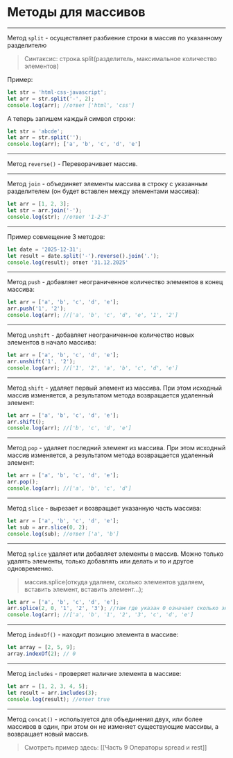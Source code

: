 # Методы для массивов
---

Метод `split` - осуществляет разбиение строки в массив по указанному разделителю

> Синтаксис: строка.split(разделитель, максимальное количество элементов)

Пример:
```js
let str = 'html-css-javascript';
let arr = str.split('-', 2);
console.log(arr); //ответ ['html', 'css']
```

А теперь запишем каждый символ строки:
```js
let str = 'abcde';
let arr = str.split('');
console.log(arr); ['a', 'b', 'c', 'd', 'e']
```

---

Метод `reverse()` - Переворачивает массив.

---

Метод `join` - объединяет элементы массива в строку с указанным разделителем (он будет вставлен между элементами массива):
```js
let arr = [1, 2, 3];
let str = arr.join('-');
console.log(str); //ответ '1-2-3'
```

---

Пример совмещение 3 методов:
```js
let date = '2025-12-31';
let result = date.split('-').reverse().join('.');
console.log(result); ответ '31.12.2025'
```

---

Метод `push` - добавляет неограниченное количество элементов в конец массива:
```js
let arr = ['a', 'b', 'c', 'd', 'e'];
arr.push('1', '2');
console.log(arr); //['a', 'b', 'c', 'd', 'e', '1', '2']
```

---

Метод `unshift` - добавляет неограниченное количество новых элементов в начало массива:
```js
let arr = ['a', 'b', 'c', 'd', 'e'];
arr.unshift('1', '2');
console.log(arr); //['1', '2', 'a', 'b', 'c', 'd', 'e']
```

---

Метод `shift` - удаляет первый элемент из массива. При этом исходный массив изменяется, а результатом метода возвращается удаленный элемент:
```js
let arr = ['a', 'b', 'c', 'd', 'e'];
arr.shift();
console.log(arr); //['b', 'c', 'd', 'e']
```

---

Метод `pop` - удаляет последний элемент из массива. При этом исходный массив изменяется, а результатом метода возвращается удаленный элемент:
```js
let arr = ['a', 'b', 'c', 'd', 'e'];
arr.pop();
console.log(arr); //['a', 'b', 'c', 'd']
```

----

Метод `slice` - вырезает и возвращает указанную часть массива:
```js
let arr = ['a', 'b', 'c', 'd', 'e'];
let sub = arr.slice(0, 2);
console.log(sub); //ответ ['a', 'b']
```

---

Метод `splice` удаляет или добавляет элементы в массив. Можно только удалять элементы, только добавлять или делать и то и другое одновременно.
>массив.splice(откуда удаляем, сколько элементов удаляем, вставить элемент, вставить элемент...);

```js
let arr = ['a', 'b', 'c', 'd', 'e'];
arr.splice(2, 0, '1', '2', '3'); //там где указан 0 означает сколько элементов нужно удалить
console.log(arr); //['a', 'b', '1', '2', '3', 'c', 'd', 'e']
```

---

Метод `indexOf()` - находит позицию элемента в массиве:
```js
let array = [2, 5, 9];
array.indexOf(2); // 0
```

---

Метод `includes` - проверяет наличие элемента в массиве:
```js
let arr = [1, 2, 3, 4, 5];
let result = arr.includes(3);
console.log(result); //ответ true
```

---

Метод `concat()` - используется для объединения двух, или более массивов в один, при этом он не изменяет существующие массивы, а возвращает новый массив.
> Смотреть пример здесь: [[Часть 9 Операторы spread и rest]]